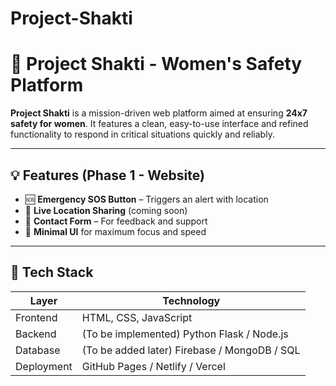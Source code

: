# Project-Shakti
# 🚨 Project Shakti - Women's Safety Platform

**Project Shakti** is a mission-driven web platform aimed at ensuring **24x7 safety for women**. It features a clean, 
easy-to-use interface and refined functionality to respond in critical situations quickly and reliably.

---

## 💡 Features (Phase 1 - Website)
- 🆘 **Emergency SOS Button** – Triggers an alert with location
- 📍 **Live Location Sharing** (coming soon)
- 📄 **Contact Form** – For feedback and support
- 🔐 **Minimal UI** for maximum focus and speed

---

## 🚀 Tech Stack
| Layer       | Technology               |
|-------------|--------------------------|
| Frontend    | HTML, CSS, JavaScript    |
| Backend     | (To be implemented) Python Flask / Node.js |
| Database    | (To be added later) Firebase / MongoDB / SQL |
| Deployment  | GitHub Pages / Netlify / Vercel |


